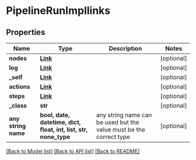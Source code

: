 # PipelineRunImpllinks


## Properties
Name | Type | Description | Notes
------------ | ------------- | ------------- | -------------
**nodes** | [**Link**](Link.md) |  | [optional] 
**log** | [**Link**](Link.md) |  | [optional] 
**_self** | [**Link**](Link.md) |  | [optional] 
**actions** | [**Link**](Link.md) |  | [optional] 
**steps** | [**Link**](Link.md) |  | [optional] 
**_class** | **str** |  | [optional] 
**any string name** | **bool, date, datetime, dict, float, int, list, str, none_type** | any string name can be used but the value must be the correct type | [optional]

[[Back to Model list]](../README.md#documentation-for-models) [[Back to API list]](../README.md#documentation-for-api-endpoints) [[Back to README]](../README.md)


